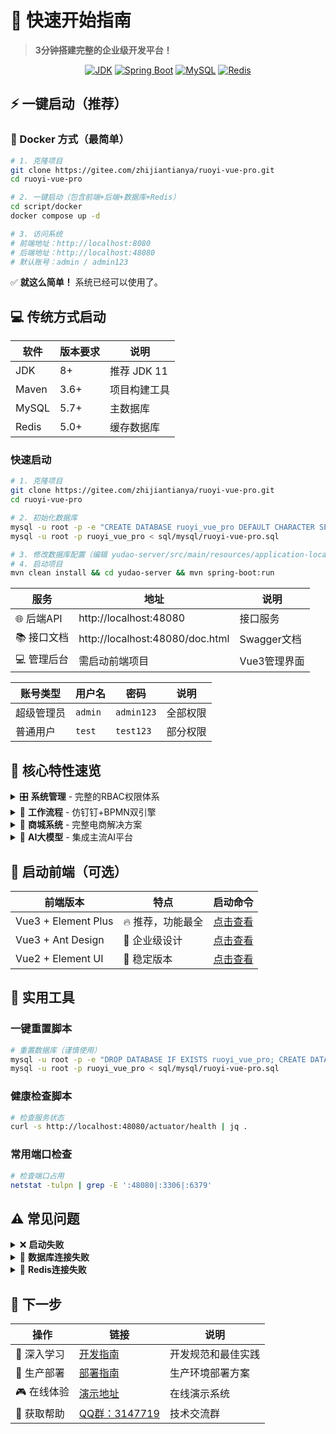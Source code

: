 # 🚀 快速开始指南

> **3分钟搭建完整的企业级开发平台！**

<div align="center">

[![JDK](https://img.shields.io/badge/JDK-8+-green.svg)](https://www.oracle.com/java/technologies/javase-downloads.html)
[![Spring Boot](https://img.shields.io/badge/Spring%20Boot-2.7.18-blue.svg)](https://spring.io/projects/spring-boot)
[![MySQL](https://img.shields.io/badge/MySQL-5.7+-blue.svg)](https://www.mysql.com/)
[![Redis](https://img.shields.io/badge/Redis-5.0+-red.svg)](https://redis.io/)

</div>

## ⚡ 一键启动（推荐）

### 🐳 Docker 方式（最简单）

```bash
# 1. 克隆项目
git clone https://gitee.com/zhijiantianya/ruoyi-vue-pro.git
cd ruoyi-vue-pro

# 2. 一键启动（包含前端+后端+数据库+Redis）
cd script/docker
docker compose up -d

# 3. 访问系统
# 前端地址：http://localhost:8080
# 后端地址：http://localhost:48080
# 默认账号：admin / admin123
```

✅ **就这么简单！** 系统已经可以使用了。

## 💻 传统方式启动

| 软件 | 版本要求 | 说明 |
|------|----------|------|
| JDK | 8+ | 推荐 JDK 11 |
| Maven | 3.6+ | 项目构建工具 |
| MySQL | 5.7+ | 主数据库 |
| Redis | 5.0+ | 缓存数据库 |

### 快速启动
```bash
# 1. 克隆项目
git clone https://gitee.com/zhijiantianya/ruoyi-vue-pro.git
cd ruoyi-vue-pro

# 2. 初始化数据库
mysql -u root -p -e "CREATE DATABASE ruoyi_vue_pro DEFAULT CHARACTER SET utf8mb4;"
mysql -u root -p ruoyi_vue_pro < sql/mysql/ruoyi-vue-pro.sql

# 3. 修改数据库配置（编辑 yudao-server/src/main/resources/application-local.yaml）
# 4. 启动项目
mvn clean install && cd yudao-server && mvn spring-boot:run
```

| 服务 | 地址 | 说明 |
|------|------|------|
| 🌐 后端API | http://localhost:48080 | 接口服务 |
| 📚 接口文档 | http://localhost:48080/doc.html | Swagger文档 |
| 💻 管理后台 | 需启动前端项目 | Vue3管理界面 |

| 账号类型 | 用户名 | 密码 | 说明 |
|----------|--------|------|------|
| 超级管理员 | `admin` | `admin123` | 全部权限 |
| 普通用户 | `test` | `test123` | 部分权限 |

## 🌟 核心特性速览

<details>
<summary>🎛️ <strong>系统管理</strong> - 完整的RBAC权限体系</summary>

- 用户管理、角色管理、菜单管理
- 部门管理、岗位管理、字典管理
- 多租户SaaS、数据权限控制
- 操作日志、登录日志、错误码管理

</details>

<details>
<summary>🔄 <strong>工作流程</strong> - 仿钉钉+BPMN双引擎</summary>

- 在线流程设计器（仿钉钉风格）
- 专业BPMN流程设计器
- 会签、或签、依次审批、驳回、转办
- 动态表单、流程监控

</details>

<details>
<summary>🏪 <strong>商城系统</strong> - 完整电商解决方案</summary>

- 商品管理、订单管理、库存管理
- 优惠券、满减、秒杀、拼团
- 分销系统、积分系统、会员等级
- 支付对接（微信、支付宝）

</details>

<details>
<summary>🤖 <strong>AI大模型</strong> - 集成主流AI平台</summary>

- 对话聊天、图像生成、文档解析
- 支持OpenAI、文心一言、通义千问
- 知识库问答、AI写作助手

</details>

## 📱 启动前端（可选）

| 前端版本 | 特点 | 启动命令 |
|----------|------|----------|
| Vue3 + Element Plus | 🔥 推荐，功能最全 | [点击查看](https://gitee.com/yudaocode/yudao-ui-admin-vue3) |
| Vue3 + Ant Design | 💼 企业级设计 | [点击查看](https://gitee.com/yudaocode/yudao-ui-admin-vben) |
| Vue2 + Element UI | 📱 稳定版本 | [点击查看](https://gitee.com/yudaocode/yudao-ui-admin-vue2) |

## 🔧 实用工具

### 一键重置脚本
```bash
# 重置数据库（谨慎使用）
mysql -u root -p -e "DROP DATABASE IF EXISTS ruoyi_vue_pro; CREATE DATABASE ruoyi_vue_pro DEFAULT CHARACTER SET utf8mb4;"
mysql -u root -p ruoyi_vue_pro < sql/mysql/ruoyi-vue-pro.sql
```

### 健康检查脚本
```bash
# 检查服务状态
curl -s http://localhost:48080/actuator/health | jq .
```

### 常用端口检查
```bash
# 检查端口占用
netstat -tulpn | grep -E ':48080|:3306|:6379'
```

## ⚠️ 常见问题

<details>
<summary>❌ <strong>启动失败</strong></summary>

1. **端口被占用** → `lsof -i :48080` 查看占用进程
2. **JDK版本不对** → `java -version` 确认版本 ≥ 8
3. **Maven依赖** → `mvn clean install -U` 重新下载

</details>

<details>
<summary>🔌 <strong>数据库连接失败</strong></summary>

1. **服务未启动** → `systemctl status mysql`
2. **密码错误** → 检查 `application-local.yaml` 配置
3. **数据库不存在** → 重新执行初始化SQL

</details>

<details>
<summary>📡 <strong>Redis连接失败</strong></summary>

1. **服务未启动** → `systemctl status redis`
2. **密码配置** → 检查Redis密码设置
3. **端口访问** → `telnet localhost 6379`

</details>

## 🚀 下一步

| 操作 | 链接 | 说明 |
|------|------|------|
| 📖 深入学习 | [开发指南](./DEVELOPMENT.md) | 开发规范和最佳实践 |
| 🚀 生产部署 | [部署指南](./DEPLOYMENT.md) | 生产环境部署方案 |
| 🎮 在线体验 | [演示地址](http://dashboard-vue3.yudao.iocoder.cn) | 在线演示系统 |
| 💬 获取帮助 | [QQ群：3147719](https://doc.iocoder.cn/) | 技术交流群 |